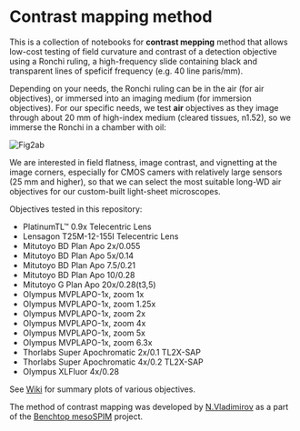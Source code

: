 # Contrast mapping method
 This is a collection of notebooks for **contrast mepping** method that allows low-cost testing of field curvature and contrast of a detection objective using a Ronchi ruling, a high-frequency slide containing black and transparent lines of speficif frequency (e.g. 40 line paris/mm).

 Depending on your needs, the Ronchi ruling can be in the air (for air objectives), or immersed into an imaging medium (for immersion objectives). For our specific needs, we test **air** objectives as they image through about 20 mm of high-index medium (cleared tissues, n1.52), so we immerse the Ronchi in a chamber with oil:

![Fig2ab](https://github.com/nvladimus/lens-testing/assets/10835134/e32449eb-aa6c-4746-9a61-5c6e64b18c4b)

We are interested in field flatness, image contrast, and vignetting at the image corners, especially for CMOS camers with relatively large sensors (25 mm and higher), so that we can select the most suitable long-WD air objectives for our custom-built light-sheet microscopes.

 Objectives tested in this repository:
- PlatinumTL™ 0.9x Telecentric Lens
- Lensagon T25M-12-155I Telecentric Lens
- Mitutoyo BD Plan Apo 2x/0.055
- Mitutoyo BD Plan Apo 5x/0.14
- Mitutoyo BD Plan Apo 7.5/0.21
- Mitutoyo BD Plan Apo 10/0.28
- Mitutoyo G Plan Apo 20x/0.28(t3,5)
- Olympus MVPLAPO-1x, zoom 1x
- Olympus MVPLAPO-1x, zoom 1.25x
- Olympus MVPLAPO-1x, zoom 2x
- Olympus MVPLAPO-1x, zoom 4x
- Olympus MVPLAPO-1x, zoom 5x
- Olympus MVPLAPO-1x, zoom 6.3x
- Thorlabs Super Apochromatic 2x/0.1 TL2X-SAP
- Thorlabs Super Apochromatic 4x/0.2 TL2X-SAP
- Olympus XLFluor 4x/0.28

See [Wiki](https://github.com/nvladimus/lens-testing/wiki) for summary plots of various objectives.

The method of contrast mapping was developed by [N.Vladimirov](https://github.com/nvladimus) as a part of the [Benchtop mesoSPIM](https://github.com/mesoSPIM/benchtop-hardware) project.
